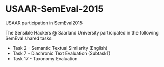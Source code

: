 USAAR-SemEval-2015
==================

USAAR participation in SemEval2015


The Sensible Hackers @ Saarland University participated in the following SemEval shared tasks:

 - Task 2 - Semantic Textual Similarity (English) 
 - Task 7 - Diachronic Text Evaluation (Subtask1)
 - Task 17 - Taxonomy Evaluation

